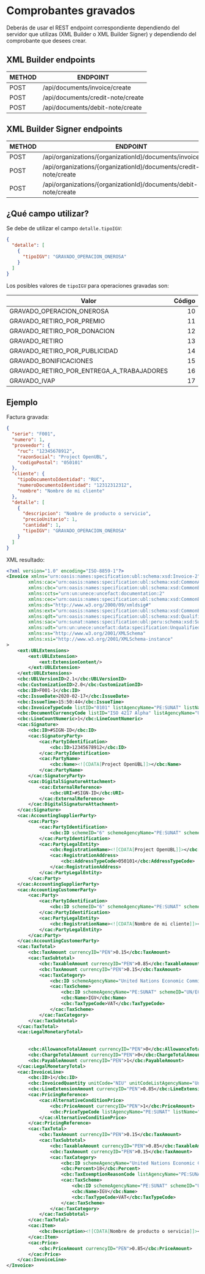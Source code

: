 # Comprobantes gravados
Deberás de usar el REST endpoint correspondiente dependiendo del servidor que utilizas (XML Builder o XML Builder Signer) y dependiendo del comprobante que desees crear.

## XML Builder endpoints
| METHOD    | ENDPOINT                          |
| --------- | ----------------------------------|
| POST      | /api/documents/invoice/create     |
| POST      | /api/documents/credit-note/create     |
| POST      | /api/documents/debit-note/create     |

## XML Builder Signer endpoints

| METHOD    | ENDPOINT                                                          |
| --------- | ------------------------------------------------------------------|
| POST      | /api/organizations/{organizationId}/documents/invoice/create      |
| POST      | /api/organizations/{organizationId}/documents/credit-note/create  |
| POST      | /api/organizations/{organizationId}/documents/debit-note/create   |

## ¿Qué campo utilizar? 
Se debe de utilizar el campo `detalle.tipoIGV`:

```json
{
  "detalle": [
    {
      "tipoIGV": "GRAVADO_OPERACION_ONEROSA"
    }
  ]
}
```

Los posibles valores de `tipoIGV` para operaciones gravadas son:

| Valor                                 | Código |
| ----------------------------------------- | --:|
| GRAVADO_OPERACION_ONEROSA                 | 10 |
| GRAVADO_RETIRO_POR_PREMIO                 | 11 |
| GRAVADO_RETIRO_POR_DONACION               | 12 |
| GRAVADO_RETIRO                            | 13 |
| GRAVADO_RETIRO_POR_PUBLICIDAD             | 14 |
| GRAVADO_BONIFICACIONES                    | 15 |
| GRAVADO_RETIRO_POR_ENTREGA_A_TRABAJADORES | 16 |
| GRAVADO_IVAP                              | 17 |


## Ejemplo
Factura gravada:

```json
{
  "serie": "F001",
  "numero": 1,
  "proveedor": {
    "ruc": "12345678912",
    "razonSocial": "Project OpenUBL",
    "codigoPostal": "050101"
  },
  "cliente": {
    "tipoDocumentoIdentidad": "RUC",
    "numeroDocumentoIdentidad": "12312312312",
    "nombre": "Nombre de mi cliente"
  },
  "detalle": [
    {
      "descripcion": "Nombre de producto o servicio",
      "precioUnitario": 1,
      "cantidad": 1,
      "tipoIGV": "GRAVADO_OPERACION_ONEROSA"
    }
  ]
}
```

XML resultado:

```xml
<?xml version="1.0" encoding="ISO-8859-1"?>
<Invoice xmlns="urn:oasis:names:specification:ubl:schema:xsd:Invoice-2"
        xmlns:cac="urn:oasis:names:specification:ubl:schema:xsd:CommonAggregateComponents-2"
        xmlns:cbc="urn:oasis:names:specification:ubl:schema:xsd:CommonBasicComponents-2"
        xmlns:ccts="urn:un:unece:uncefact:documentation:2"
        xmlns:cec="urn:oasis:names:specification:ubl:schema:xsd:CommonExtensionComponents-2"
        xmlns:ds="http://www.w3.org/2000/09/xmldsig#"
        xmlns:ext="urn:oasis:names:specification:ubl:schema:xsd:CommonExtensionComponents-2"
        xmlns:qdt="urn:oasis:names:specification:ubl:schema:xsd:QualifiedDatatypes-2"
        xmlns:sac="urn:sunat:names:specification:ubl:peru:schema:xsd:SunatAggregateComponents-1"
        xmlns:udt="urn:un:unece:uncefact:data:specification:UnqualifiedDataTypesSchemaModule:2"
        xmlns:xs="http://www.w3.org/2001/XMLSchema"
        xmlns:xsi="http://www.w3.org/2001/XMLSchema-instance"
>
    <ext:UBLExtensions>
        <ext:UBLExtension>
            <ext:ExtensionContent/>
        </ext:UBLExtension>
    </ext:UBLExtensions>
    <cbc:UBLVersionID>2.1</cbc:UBLVersionID>
    <cbc:CustomizationID>2.0</cbc:CustomizationID>
    <cbc:ID>F001-1</cbc:ID>
    <cbc:IssueDate>2020-02-17</cbc:IssueDate>
    <cbc:IssueTime>15:50:44</cbc:IssueTime>
    <cbc:InvoiceTypeCode listID="0101" listAgencyName="PE:SUNAT" listName="SUNAT:Identificador de Tipo de Documento" listURI="urn:pe:gob:sunat:cpe:see:gem:catalogos:catalogo01">01</cbc:InvoiceTypeCode>
    <cbc:DocumentCurrencyCode listID="ISO 4217 Alpha" listAgencyName="United Nations Economic Commission for Europe" listName="Currency">PEN</cbc:DocumentCurrencyCode>
    <cbc:LineCountNumeric>1</cbc:LineCountNumeric>
    <cac:Signature>
        <cbc:ID>#SIGN-ID</cbc:ID>
        <cac:SignatoryParty>
            <cac:PartyIdentification>
                <cbc:ID>12345678912</cbc:ID>
            </cac:PartyIdentification>
            <cac:PartyName>
                <cbc:Name><![CDATA[Project OpenUBL]]></cbc:Name>
            </cac:PartyName>
        </cac:SignatoryParty>
        <cac:DigitalSignatureAttachment>
            <cac:ExternalReference>
                <cbc:URI>#SIGN-ID</cbc:URI>
            </cac:ExternalReference>
        </cac:DigitalSignatureAttachment>
    </cac:Signature>
    <cac:AccountingSupplierParty>
        <cac:Party>
            <cac:PartyIdentification>
                <cbc:ID schemeID="6" schemeAgencyName="PE:SUNAT" schemeName="SUNAT:Identificador de Documento de Identidad" schemeURI="urn:pe:gob:sunat:cpe:see:gem:catalogos:catalogo06">12345678912</cbc:ID>
            </cac:PartyIdentification>
            <cac:PartyLegalEntity>
                <cbc:RegistrationName><![CDATA[Project OpenUBL]]></cbc:RegistrationName>
                <cac:RegistrationAddress>
                    <cbc:AddressTypeCode>050101</cbc:AddressTypeCode>
                </cac:RegistrationAddress>
            </cac:PartyLegalEntity>
        </cac:Party>
    </cac:AccountingSupplierParty>
    <cac:AccountingCustomerParty>
        <cac:Party>
            <cac:PartyIdentification>
                <cbc:ID schemeID="6" schemeAgencyName="PE:SUNAT" schemeName="SUNAT:Identificador de Documento de Identidad" schemeURI="urn:pe:gob:sunat:cpe:see:gem:catalogos:catalogo06">12312312312</cbc:ID>
            </cac:PartyIdentification>
            <cac:PartyLegalEntity>
                <cbc:RegistrationName><![CDATA[Nombre de mi cliente]]></cbc:RegistrationName>
            </cac:PartyLegalEntity>
        </cac:Party>
    </cac:AccountingCustomerParty>
    <cac:TaxTotal>
        <cbc:TaxAmount currencyID="PEN">0.15</cbc:TaxAmount>
        <cac:TaxSubtotal>
            <cbc:TaxableAmount currencyID="PEN">0.85</cbc:TaxableAmount>
            <cbc:TaxAmount currencyID="PEN">0.15</cbc:TaxAmount>
            <cac:TaxCategory>
                <cbc:ID schemeAgencyName="United Nations Economic Commission for Europe" schemeID="UN/ECE 5305" schemeName="Tax Category Identifie">S</cbc:ID>
                <cac:TaxScheme>
                    <cbc:ID schemeAgencyName="PE:SUNAT" schemeID="UN/ECE 5153" schemeName="Codigo de tributos">1000</cbc:ID>
                    <cbc:Name>IGV</cbc:Name>
                    <cbc:TaxTypeCode>VAT</cbc:TaxTypeCode>
                </cac:TaxScheme>
            </cac:TaxCategory>
        </cac:TaxSubtotal>
    </cac:TaxTotal>
    <cac:LegalMonetaryTotal>
        
        
        <cbc:AllowanceTotalAmount currencyID="PEN">0</cbc:AllowanceTotalAmount>
        <cbc:ChargeTotalAmount currencyID="PEN">0</cbc:ChargeTotalAmount>
        <cbc:PayableAmount currencyID="PEN">1</cbc:PayableAmount>
    </cac:LegalMonetaryTotal>
    <cac:InvoiceLine>
        <cbc:ID>1</cbc:ID>
        <cbc:InvoicedQuantity unitCode="NIU" unitCodeListAgencyName="United Nations Economic Commission for Europe" unitCodeListID="UN/ECE rec 20">1</cbc:InvoicedQuantity>
        <cbc:LineExtensionAmount currencyID="PEN">0.85</cbc:LineExtensionAmount>
        <cac:PricingReference>
            <cac:AlternativeConditionPrice>
                <cbc:PriceAmount currencyID="PEN">1</cbc:PriceAmount>
                <cbc:PriceTypeCode listAgencyName="PE:SUNAT" listName="SUNAT:Indicador de Tipo de Precio" listURI="urn:pe:gob:sunat:cpe:see:gem:catalogos:catalogo16">01</cbc:PriceTypeCode>
            </cac:AlternativeConditionPrice>
        </cac:PricingReference>
        <cac:TaxTotal>
            <cbc:TaxAmount currencyID="PEN">0.15</cbc:TaxAmount>
            <cac:TaxSubtotal>
                <cbc:TaxableAmount currencyID="PEN">0.85</cbc:TaxableAmount>
                <cbc:TaxAmount currencyID="PEN">0.15</cbc:TaxAmount>
                <cac:TaxCategory>
                    <cbc:ID schemeAgencyName="United Nations Economic Commission for Europe" schemeID="UN/ECE 5305" schemeName="Tax Category Identifier">S</cbc:ID>
                    <cbc:Percent>18</cbc:Percent>
                    <cbc:TaxExemptionReasonCode listAgencyName="PE:SUNAT" listName="SUNAT:Codigo de Tipo de Afectacion del IGV" listURI="urn:pe:gob:sunat:cpe:see:gem:catalogos:catalogo07">10</cbc:TaxExemptionReasonCode>
                    <cac:TaxScheme>
                        <cbc:ID schemeAgencyName="PE:SUNAT" schemeID="UN/ECE 5153" schemeName="Codigo de tributos">1000</cbc:ID>
                        <cbc:Name>IGV</cbc:Name>
                        <cbc:TaxTypeCode>VAT</cbc:TaxTypeCode>
                    </cac:TaxScheme>
                </cac:TaxCategory>
            </cac:TaxSubtotal>
        </cac:TaxTotal>
        <cac:Item>
            <cbc:Description><![CDATA[Nombre de producto o servicio]]></cbc:Description>
        </cac:Item>
        <cac:Price>
            <cbc:PriceAmount currencyID="PEN">0.85</cbc:PriceAmount>
        </cac:Price>
    </cac:InvoiceLine>
</Invoice>
```